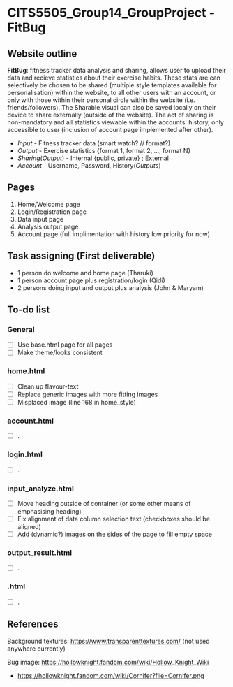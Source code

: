 ﻿# CITS5505_Group14_GroupProject - FitBug

## Website outline 
**FitBug**: fitness tracker data analysis and sharing, allows user to upload their data and recieve statistics about their exercise habits. These stats are can selectively be chosen to be shared (multiple style templates available for personalisation) within the website, to all other users with an account, or only with those within their personal circle within the website (i.e. friends/followers). The Sharable visual can also be saved locally on their device to share externally (outside of the website). The act of sharing is non-mandatory and all statistics viewable within the accounts' history, only accessible to user (inclusion of account page implemented after other).

- *Input* - Fitness tracker data (smart watch? // format?)
- *Output* - Exercise statistics {format 1, format 2, ..., format N}
- *Sharing*(*Output*) - Internal {public, private} ; External 
- *Account* - Username, Password, History(*Outputs*)


## Pages
1. Home/Welcome page
2. Login/Registration page
3. Data input page
4. Analysis output page
5. Account page  (full implimentation with history low priority for now)


## Task assigning (First deliverable)
- 1 person do welcome and home page (Tharuki) 
- 1 person account page plus registration/login (Qidi)
- 2 persons doing input and output plus analysis (John & Maryam)


## To-do list
### General
- [ ] Use base.html page for all pages
- [ ] Make theme/looks consistent
### home.html
- [ ] Clean up flavour-text
- [ ] Replace generic images with more fitting images
- [ ] Misplaced image (line 168 in home_style) 
### account.html
- [ ] .
### login.html
- [ ] .
### input_analyze.html
- [ ] Move heading outside of container (or some other means of emphasising heading)
- [ ] Fix alignment of data column selection text (checkboxes should be aligned)
- [ ] Add (dynamic?) images on the sides of the page to fill empty space 
### output_result.html
- [ ] .
### .html
- [ ] .


## References
Background textures: https://www.transparenttextures.com/ (not used anywhere currently)

Bug image: https://hollowknight.fandom.com/wiki/Hollow_Knight_Wiki
- https://hollowknight.fandom.com/wiki/Cornifer?file=Cornifer.png
